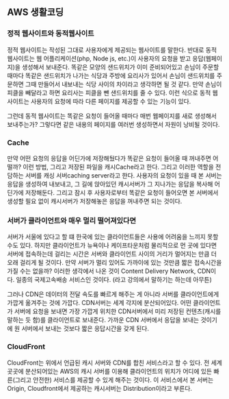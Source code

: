 ## AWS 생활코딩

### 정적 웹사이트와 동적웹사이트
정적 웹사이트는 작성된 그대로 사용자에게 제공되는 웹사이트를 말한다. 반대로 동적 웹사이트는 웹 어플리케이션(php, Node js, etc.)이 사용자의 요청을 받고 응답(웹페이지)을 생성해서 보내준다. 똑같은 모양의 샌드위치가 이미 준비되어있고 손님이 주문할 때마다 똑같은 샌드위치가 나가는 식당과 주방에 요리사가 있어서 손님이 샌드위치를 주문하면 그때 만들어서 내보내는 식당 사이의 차이라고 생각하면 될 것 같다. 만약 손님이 피클을 빼달라고 하면 요리사는 피클을 뺀 샌드위치를 줄 수 있다.  이런 식으로 동적 웹사이트는 사용자의 요청에 따라 다른 페이지를 제공할 수 있는 기능이 있다. 

그런데 동적 웹사이트는 똑같은 요청이 들어올 때마다 매번 웹페이지를 새로 생성해서 보내주는가? 그렇다면 같은 내용의 페이지를 여러번 생성하면서 자원이 낭비될 것이다.

### Cache
만약 어떤 요청의 응답을 어딘가에 저장해뒀다가 똑같은 요청이 들어올 때 꺼내주면 어떨까? 이런 방법, 그리고 저장된 파일을 캐시Cache라고 한다. 그리고 이러한 역할을 전담하는 서버를 캐싱 서버caching server라고 한다. 사용자의 요청이 있을 때 본 서버는 응답을 생성하여 내보내고, 그 길에 앉아있던 캐시서버가 그 지나가는 응답을 복사해 어딘가에 저장해둔다. 그리고 잠시 후 사용자로부터 똑같은 요청이 들어오면 본 서버에서 생성할 필요 없이 캐시서버가 저장해놓은 응답을 꺼내주면 되는 것이다. 

### 서버가 클라이언트와 매우 멀리 떨어져있다면

서버가 서울에 있다고 할 떄 한국에 있는 클라이언트들은 사용에 어려움을 느끼지 못할 수도 있다. 하지만 클라이언트가 뉴욕이나 케이프타운처럼 물리적으로 먼 곳에 있다면 서버에 접속하는데 걸리는 시간은 서버와 클라이언트 사이의 거리가 멀어지는 만큼 더 오래 걸리게 될 것이다. 만약 서버가 멀리 있어도 가까이에 있는 것만큼 짧은 접속시간을 가질 수는 없을까? 이러한 생각에서 나온 것이 Content Delivery Network, CDN이다. 일종의 국제고속배송 서비스인 것이다.
(라고 강의에서 말하기는 하는데 아무튼)

그러나 CDN은 데이터의 전달 속도를 빠르게 해주는 게 아니라 서버를 클라이언트에게 가깝게 옮겨주는 것에 가깝다. CDN서버는 세계 각지에 분산되어있다. 어떤 클라이언트가 서버에 요청을 보내면 가장 가깝게 위치한 CDN서버에서 미리 저장된 컨텐츠(캐시를 말하는 듯 함)를 클라이언트로 보내준다. 가까운 CDN 서버에서 응답을 보내는 것이기에 원 서버에서 보내는 것보다 짧은 응답시간을 갖게 된다. 

### CloudFront

CloudFront는 위에서 언급된 캐시 서버와 CDN를 합친 서비스라고 할 수 있다. 전 세계 곳곳에 분산되어있는 AWS의 캐시 서버를 이용해 클라이언트의 위치가 어디에 있든 빠른(그리고 안전한) 서비스를 제공할 수 있게 해주는 것이다.
이 서비스에서 본 서버는 Origin, Cloudfront에서 제공하는 캐시서버는 Distribution이라고 부른다.
